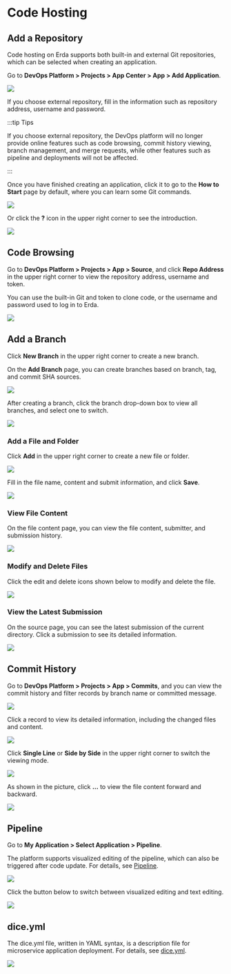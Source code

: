 # Code Hosting

## Add a Repository

Code hosting on Erda supports both built-in and external Git repositories, which can be selected when creating an application.

Go to **DevOps Platform > Projects > App Center > App > Add Application**.

![](http://terminus-paas.oss-cn-hangzhou.aliyuncs.com/paas-doc/2022/02/22/38699adf-82d0-4b01-b98f-15e3ea615bf0.png)

If you choose external repository, fill in the information such as repository address, username and password.

:::tip Tips

If you choose external repository, the DevOps platform will no longer provide online features such as code browsing, commit history viewing, branch management, and merge requests, while other features such as pipeline and deployments will not be affected.

:::

Once you have finished creating an application, click it to go to the **How to Start** page by default, where you can learn some Git commands.

![](http://terminus-paas.oss-cn-hangzhou.aliyuncs.com/paas-doc/2022/02/22/b179adec-542b-4c04-8742-0aa2dcd85a3c.png)

Or click the **?** icon in the upper right corner to see the introduction.

![](http://terminus-paas.oss-cn-hangzhou.aliyuncs.com/paas-doc/2022/02/22/9800fe83-7ca4-4ed7-9286-2196df6ebd5b.png)

## Code Browsing

Go to **DevOps Platform > Projects > App > Source**, and click **Repo Address** in the upper right corner to view the repository address, username and token.

You can use the built-in Git and token to clone code, or the username and password used to log in to Erda.

![](http://terminus-paas.oss-cn-hangzhou.aliyuncs.com/paas-doc/2022/02/22/0e6dbbfc-6b1f-46fb-897c-9307dd8aa591.png)

## Add a Branch

Click **New Branch** in the upper right corner to create a new branch.

On the **Add Branch** page, you can create branches based on branch, tag, and commit SHA sources.

![](http://terminus-paas.oss-cn-hangzhou.aliyuncs.com/paas-doc/2022/02/22/73db705b-f6d2-4429-a883-954d3ddd17d2.png)

After creating a branch, click the branch drop-down box to view all branches, and select one to switch.

![](http://terminus-paas.oss-cn-hangzhou.aliyuncs.com/paas-doc/2022/02/22/332ec3d0-dea5-4ca7-8f03-2757d39223b8.png)

### Add a File and Folder

Click **Add** in the upper right corner to create a new file or folder.

![](http://terminus-paas.oss-cn-hangzhou.aliyuncs.com/paas-doc/2022/02/22/33198d04-3c31-4e3e-a44f-387933c5c8a6.png)

Fill in the file name, content and submit information, and click **Save**.

![](http://terminus-paas.oss-cn-hangzhou.aliyuncs.com/paas-doc/2022/02/22/0cfc719c-abb3-4b8c-9858-9fc23b743b08.png)

### View File Content

On the file content page, you can view the file content, submitter, and submission history.

![](http://terminus-paas.oss-cn-hangzhou.aliyuncs.com/paas-doc/2022/02/22/6ac0ed50-58db-4195-a6c4-933ef5300f3a.png)

### Modify and Delete Files

Click the edit and delete icons shown below to modify and delete the file.

![](http://terminus-paas.oss-cn-hangzhou.aliyuncs.com/paas-doc/2022/02/22/c4fa55a7-4aa4-4dbf-975f-e956523fcf66.png)

### View the Latest Submission

On the source page, you can see the latest submission of the current directory. Click a submission to see its detailed information.

![](http://terminus-paas.oss-cn-hangzhou.aliyuncs.com/paas-doc/2022/02/22/8bf8ebe6-a717-4c11-9866-66ced6a9e888.png)

## Commit History

Go to **DevOps Platform > Projects > App > Commits**, and you can view the commit history and filter records by branch name or committed message.

![](http://terminus-paas.oss-cn-hangzhou.aliyuncs.com/paas-doc/2022/02/22/f625d476-8f42-4396-bf92-183489c5e89e.png)

Click a record to view its detailed information, including the changed files and content.

![](http://terminus-paas.oss-cn-hangzhou.aliyuncs.com/paas-doc/2022/02/22/89f73954-9db3-411d-b553-e74cadf564d9.png)

Click **Single Line** or **Side by Side** in the upper right corner to switch the viewing mode.

![](http://terminus-paas.oss-cn-hangzhou.aliyuncs.com/paas-doc/2022/02/22/54bcc112-bdaf-4cdf-b17a-0343f5b0c6bc.png)

As shown in the picture, click **...** to view the file content forward and backward.

![](http://terminus-paas.oss-cn-hangzhou.aliyuncs.com/paas-doc/2022/02/22/10c5a45b-6fd2-48a3-a5ef-b0256f6d4c4e.png)

## Pipeline

Go to **My Application > Select Application > Pipeline**.

The platform supports visualized editing of the pipeline, which can also be triggered after code update. For details, see [Pipeline](../cicd-pipeline/pipeline-yml-graph.md).

![](http://terminus-paas.oss-cn-hangzhou.aliyuncs.com/paas-doc/2022/02/22/5c2e37b0-fa2c-4f36-bd0d-3988719b41f0.png)

Click the button below to switch between visualized editing and text editing.

![](http://terminus-paas.oss-cn-hangzhou.aliyuncs.com/paas-doc/2022/02/22/628839e3-9934-4908-a9e0-69538146a7c4.png)

## dice.yml

The dice.yml file, written in YAML syntax, is a description file for microservice application deployment. For details, see [dice.yml](../reference/dice-yaml.md).

![](http://terminus-paas.oss-cn-hangzhou.aliyuncs.com/paas-doc/2022/02/22/0ce099b1-239b-48be-b49a-4b9575806cb5.png)
